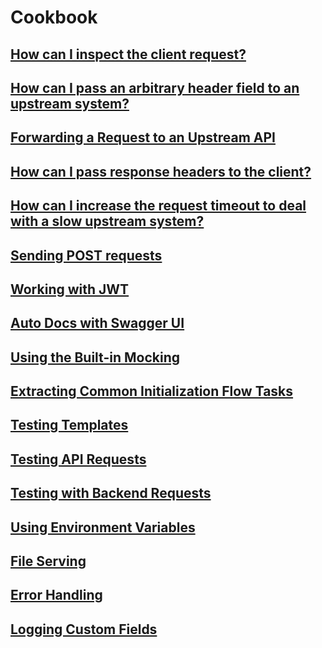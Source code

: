 # Cookbook

## [How can I inspect the client request?](see-client-request.md)

## [How can I pass an arbitrary header field to an upstream system?](pass-header-field-upstream.md)

## [Forwarding a Request to an Upstream API](forward-request-upstream.md)

## [How can I pass response headers to the client?](pass-header-field-downstream.md)

## [How can I increase the request timeout to deal with a slow upstream system?](request-timeout.md)

## [Sending POST requests](upstream-post-requests.md)

## [Working with JWT](jwt.md)

## [Auto Docs with Swagger UI](swagger-docs.md)

## [Using the Built-in Mocking](builtin-mocking.md)

## [Extracting Common Initialization Flow Tasks](init-flow.md)

## [Testing Templates](test-templates.md)

## [Testing API Requests](test-api-request.md)

## [Testing with Backend Requests](test-backend.md)

## [Using Environment Variables](envvars.md)

## [File Serving](file-serving.md)

## [Error Handling](error-flow.md)

## [Logging Custom Fields](custom-logging.md)
